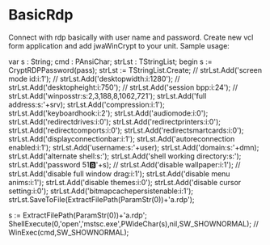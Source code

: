 # BasicRdp
Connect with rdp basically with user name and password.
Create new vcl form application and add jwaWinCrypt to your unit.
Sample usage:

var
  s : String;
  cmd : PAnsiChar;
  strLst : TStringList;
begin
  s := CryptRDPPassword(pass);
  strLst := TStringList.Create;
//  strLst.Add('screen mode id:i:1');
//  strLst.Add('desktopwidth:i:1280');
//  strLst.Add('desktopheight:i:750');
//  strLst.Add('session bpp:i:24');
//  strLst.Add('winposstr:s:2,3,188,8,1062,721');
  strLst.Add('full address:s:'+srv);
  strLst.Add('compression:i:1');
  strLst.Add('keyboardhook:i:2');
  strLst.Add('audiomode:i:0');
  strLst.Add('redirectdrives:i:0');
  strLst.Add('redirectprinters:i:0');
  strLst.Add('redirectcomports:i:0');
  strLst.Add('redirectsmartcards:i:0');
  strLst.Add('displayconnectionbar:i:1');
  strLst.Add('autoreconnection enabled:i:1');
  strLst.Add('username:s:'+user);
  strLst.Add('domain:s:'+dmn);
  strLst.Add('alternate shell:s:');
  strLst.Add('shell working directory:s:');
  strLst.Add('password 51:b:'+s);
//  strLst.Add('disable wallpaper:i:1');
//  strLst.Add('disable full window drag:i:1');
  strLst.Add('disable menu anims:i:1');
  strLst.Add('disable themes:i:0');
  strLst.Add('disable cursor setting:i:0');
  strLst.Add('bitmapcachepersistenable:i:1');
  strLst.SaveToFile(ExtractFilePath(ParamStr(0))+'a.rdp');

  s := ExtractFilePath(ParamStr(0))+'a.rdp';
  ShellExecute(0,'open','mstsc.exe',PWideChar(s),nil,SW_SHOWNORMAL);
 // WinExec(cmd,SW_SHOWNORMAL);
